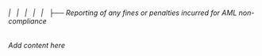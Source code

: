 ###### |   |   |   |   |   ├── Reporting of any fines or penalties incurred for AML non-compliance

*Add content here*
